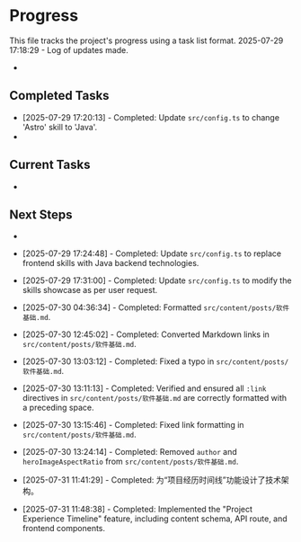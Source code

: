 # Progress

This file tracks the project's progress using a task list format.
2025-07-29 17:18:29 - Log of updates made.

*

## Completed Tasks

* [2025-07-29 17:20:13] - Completed: Update `src/config.ts` to change 'Astro' skill to 'Java'.
*   

## Current Tasks

*   

## Next Steps

*
* [2025-07-29 17:24:48] - Completed: Update `src/config.ts` to replace frontend skills with Java backend technologies.
* [2025-07-29 17:31:00] - Completed: Update `src/config.ts` to modify the skills showcase as per user request.
* [2025-07-30 04:36:34] - Completed: Formatted `src/content/posts/软件基础.md`.
* [2025-07-30 12:45:02] - Completed: Converted Markdown links in `src/content/posts/软件基础.md`.
* [2025-07-30 13:03:12] - Completed: Fixed a typo in `src/content/posts/软件基础.md`.
* [2025-07-30 13:11:13] - Completed: Verified and ensured all `:link` directives in `src/content/posts/软件基础.md` are correctly formatted with a preceding space.
* [2025-07-30 13:15:46] - Completed: Fixed link formatting in `src/content/posts/软件基础.md`.
* [2025-07-30 13:24:14] - Completed: Removed `author` and `heroImageAspectRatio` from `src/content/posts/软件基础.md`.

* [2025-07-31 11:41:29] - Completed: 为“项目经历时间线”功能设计了技术架构。
* [2025-07-31 11:48:38] - Completed: Implemented the "Project Experience Timeline" feature, including content schema, API route, and frontend components.